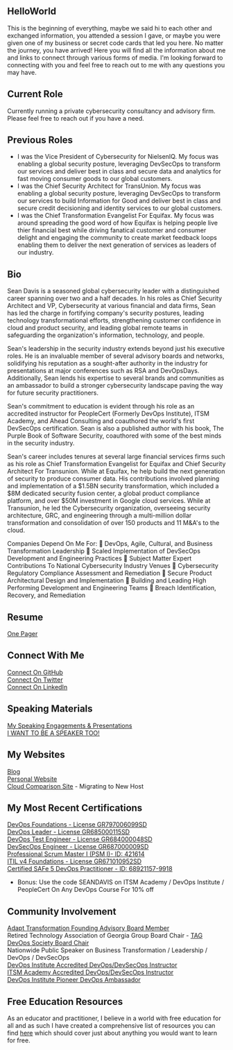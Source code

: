<!--
**imseandavis/imseandavis** is a ✨ _special_ ✨ repository because its `README.md` (this file) appears on your GitHub profile.

Here are some ideas to get you started:

- 🔭 I’m currently working on ...
- 🌱 I’m currently learning ...
- 👯 I’m looking to collaborate on ...
- 🤔 I’m looking for help with ...
- 💬 Ask me about ...
- 📫 How to reach me: ...
- 😄 Pronouns: ...
- ⚡ Fun fact: ...
-->

## HelloWorld
This is the beginning of everything, maybe we said hi to each other and exchanged information, you attended a session I gave, or maybe you were given one of my business or secret code cards that led you here. No matter the journey, you have arrived! Here you will find all the information about me and links to connect through various forms of media. I'm looking forward to connecting with you and feel free to reach out to me with any questions you may have. 

## Current Role
Currently running a private cybersecurity consultancy and advisory firm. Please feel free to reach out if you have a need.

## Previous Roles
- I was the Vice President of Cybersecurity for NielsenIQ. My focus was enabling a global security posture, leveraging DevSecOps to transform our services and deliver best in class and secure data and analytics for fast moving consumer goods to our global customers.
- I was the Chief Security Architect for TransUnion. My focus was enabling a global security posture, leveraging DevSecOps to transform our services to build Information for Good and deliver best in class and secure credit decisioning and identity services to our global customers.
- I was the Chief Transformation Evangelist For Equifax. My focus was around spreading the good word of how Equifax is helping people live thier financial best while driving fanatical customer and consumer delight and engaging the community to create market feedback loops enabling them to deliver the next generation of services as leaders of our industry. <br>

## Bio
Sean Davis is a seasoned global cybersecurity leader with a distinguished career spanning over two and a half decades. In his roles as Chief Security Architect and VP, Cybersecurity at various financial and data firms, Sean has led the charge in fortifying company's security postures, leading technology transformational efforts, strengthening customer confidence in cloud and product security, and leading global remote teams in safeguarding the organization's information, technology, and people. 

Sean's leadership in the security industry extends beyond just his executive roles. He is an invaluable member of several advisory boards and networks, solidifying his reputation as a sought-after authority in the industry for presentations at major conferences such as RSA and DevOpsDays. Additionally, Sean lends his expertise to several brands and communities as an ambassador to build a stronger cybersecurity landscape paving the way for future security practitioners.

Sean's commitment to education is evident through his role as an accredited instructor for PeopleCert (Formerly DevOps Institute), ITSM Academy, and Ahead Consulting and coauthored the world's first DevSecOps certification. Sean is also a published author with his book, The Purple Book of Software Security, coauthored with some of the best minds in the security industry. 

Sean's career includes tenures at several large financial services firms such as his role as Chief Transformation Evangelist for Equifax and Chief Security Architect For Transunion. While at Equifax, he help build the next generation of security to produce consumer data. His contributions involved planning and implementation of a $1.5BN security transformation, which included a $8M dedicated security fusion center, a global product compliance platform, and over $50M investment in Google cloud services. While at Transunion, he led the Cybersecurity organization, overseeing security architecture, GRC, and engineering through a multi-million dollar transformation and consolidation of over 150 products and 11 M&A's to the cloud.

Companies Depend On Me For:
📌 DevOps, Agile, Cultural, and Business Transformation Leadership
📌 Scaled Implementation of DevSecOps Development and Engineering Practices
📌 Subject Matter Expert Contributions To National Cybersecurity Industry Venues
📌 Cybersecurity Regulatory Compliance Assessment and Remediation
📌 Secure Product Architectural Design and Implementation
📌 Building and Leading High Performing Development and Engineering Teams
📌 Breach Identification, Recovery, and Remediation

## Resume
[One Pager](https://github.com/imseandavis/HelloWorld/blob/master/Your_New_Employee.pdf) <br>

## Connect With Me
[Connect On GitHub](http://github.com/imseandavis) <br>
[Connect On Twitter](http://twitter.com/seanasaservice) <br>
[Connect On LinkedIn](http://linkedin.com/in/imseandavis) <br>

## Speaking Materials
[My Speaking Engagements & Presentations](http://github.com/imseandavis/presentations) <br>
[I WANT TO BE A SPEAKER TOO!](https://github.com/imseandavis/Presentations/tree/master/Speaker)

## My Websites
[Blog](http://imseandavis.com/blog) <br>
[Personal Website](http://imseandavis.com) <br>
[Cloud Comparison Site](http://cloudcomparison.seanasaservice.com/) - Migrating to New Host

## My Most Recent Certifications
[DevOps Foundations - License GR797006099SD](https://www.itsmacademy.com/dofnd/) <br>
[DevOps Leader - License GR685000115SD](https://www.itsmacademy.com/dol/) <br>
[DevOps Test Engineer - License GR684000048SD](https://www.itsmacademy.com/dte/) <br>
[DevSecOps Engineer - License GR687000009SD](http://itsm.com/dsoe/) <br>
[Professional Scrum Master I (PSM I)- ID: 421614](https://www.scrum.org/user/421614) <br>
[ITIL v4 Foundations - License GR671010952SD](https://www.itsmacademy.com/itil4fnd/) <br>
[Certified SAFe 5 DevOps Practitioner - ID: 68921157-9918](https://www.scaledagile.com/certification/courses/safe-devops/)
<br>
- Bonus: Use the code SEANDAVIS on ITSM Academy / DevOps Institute / PeopleCert On Any DevOps Course For 10% off

## Community Involvement
[Adapt Transformation Founding Advisory Board Member](http://www.adapttransformation.com/adapt-model-community-board-of-advisors/) <br>
Retired Technology Association of Georgia Group Board Chair - [TAG DevOps Society Board Chair](https://www.tagonline.org/societies/devops/) <br>
Nationwide Public Speaker on Business Transformation / Leadership / DevOps / DevSecOps <br>
[DevOps Institute Accredited DevOps/DevSecOps Instructor](https://devopsinstitute.com/certifications/) <br>
[ITSM Academy Accredited DevOps/DevSecOps Instructor](https://www.itsmacademy.com/devopscampus) <br>
[DevOps Institute Pioneer DevOps Ambassador](https://devopsinstitute.com/about-us/ambassadors/)

## Free Education Resources
As an educator and practitioner, I believe in a world with free education for all and as such I have created a comprehensive list of resources you can find [here](https://github.com/imseandavis/HelloWorld/blob/master/EDUCATION.md) which should cover just about anything you would want to learn for free.
